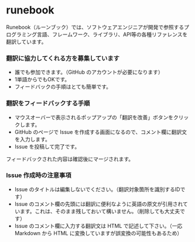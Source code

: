 # runebook

Runebook（ルーンブック）では、ソフトウェアエンジニアが開発で参照するプログラミング言語、フレームワーク、ライブラリ、API等の各種リファレンスを翻訳しています。

### 翻訳に協力してくれる方を募集しています

- 誰でも参加できます。（GitHub のアカウントが必要になります）
- 1単語からでもOKです。
- フィードバックの手順はとても簡単です。

### 翻訳をフィードバックする手順

- マウスオーバーで表示されるポップアップの「翻訳を改善」ボタンをクリックします。
- GitHub のページで Issue を作成する画面になるので、コメント欄に翻訳文を入力します。
- Issue を投稿して完了です。

フィードバックされた内容は確認後にマージされます。

### Issue 作成時の注意事項

- Issue のタイトルは編集しないでください。（翻訳対象箇所を識別するIDです）
- Issue のコメント欄の先頭には翻訳に便利なように英語の原文が引用されています。これは、そのまま残しておいて構いません。（削除しても大丈夫です）
- Issue のコメント欄に入力する翻訳文は HTML で記述して下さい。（一応 Markdown から HTML に変換していますが誤変換の可能性もあるため）

